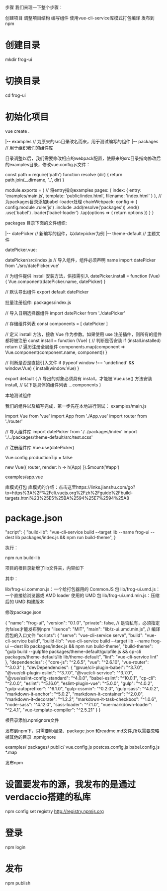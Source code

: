 步骤
我们来理一下整个步骤：

创建项目
调整项目结构
编写组件
使用vue-cli-service库模式打包编译
发布到npm

# 创建目录
mkdir frog-ui
# 切换目录
cd frog-ui
# 初始化项目
vue create .

|-- examples  // 为原来的src目录改名而来，用于测试编写的组件
|-- packages  // 用于组织我们的组件库

目录调整以后，我们需要修改相应的webpack配置，使原来的src目录指向修改后的examples目录，修改vue.config.js文件：

const path = require('path')
function resolve (dir) {
  return path.join(__dirname, '..', dir)
}

module.exports = {
    // 将entry指向examples
    pages: {
        index: {
            entry: 'examples/main.js',
            template: 'public/index.html',
            filename: 'index.html'
        }
    },
    // 为packages目录添加babel-loader处理
    chainWebpack: config => {
        config.module
        .rule('js')
        .include
            .add(resolve('packages'))
            .end()
        .use('babel')
            .loader('babel-loader')
            .tap(options => {
                return options
            })
    }
}

packages 目录下面的文件组织:

|-- datePicker      // 新编写的组件，以datepicker为例
|-- theme-default   // 主题文件


datePicker.vue:
<template>
  <div>这是一个datePicker组件</div>
</template>

<script>
export default {
  name: 'datePicker'
}
</script>


datePicker/src/index.js
// 导入组件，组件必须声明 name
import datePicker from './src/datePicker.vue'

// 为组件提供 install 安装方法，供按需引入
datePicker.install = function (Vue) {
  Vue.component(datePicker.name, datePicker)
}

// 默认导出组件
export default datePicker

批量注册组件:
packages/index.js

// 导入日期选择器组件
import datePicker from './datePicker'

// 存储组件列表
const components = [
  datePicker
]

// 定义 install 方法，接收 Vue 作为参数。如果使用 use 注册插件，则所有的组件都将被注册
const install = function (Vue) {
  // 判断是否安装
  if (install.installed) return
  // 遍历注册全局组件
  components.map(component => Vue.component(component.name, component))
}

// 判断是否是直接引入文件
if (typeof window !== 'undefined' && window.Vue) {
  install(window.Vue)
}

export default {
  // 导出的对象必须具有 install，才能被 Vue.use() 方法安装
  install,
  // 以下是具体的组件列表
  ...components
}

本地测试组件

我们的组件以及编写完成，第一步先在本地进行测试：
examples/main.js

import Vue from 'vue'
import App from './App.vue'
import router from './router'

// 导入组件库
import datePicker from './../packages/index'
import './../packages/theme-default/src/test.scss'

// 注册组件库
Vue.use(datePicker)

Vue.config.productionTip = false

new Vue({
  router,
  render: h => h(App)
}).$mount('#app')

examples/app.vue
<template>
  <div id="app">
    <img alt="Vue logo" src="./assets/logo.png" />
    <HelloWorld msg="Welcome to Your Vue.js App" />
    <datePicker></datePicker>
  </div>
</template>

<script>
import datePicker from "../packages/datePicker/src/datePicker.vue";
import HelloWorld from "./components/HelloWorld.vue";

export default {
  name: "App",
  components: {
    HelloWorld,
    datePicker,
  },
};
</script>


库模式打包
库模式的介绍：点击这里https://links.jianshu.com/go?to=https%3A%2F%2Fcli.vuejs.org%2Fzh%2Fguide%2Fbuild-targets.html%23%25E5%25BA%2594%25E7%2594%25A8

# package.json
"script": {
    "build-lib": "vue-cli-service build --target lib --name frog-ui --dest lib packages/index.js  && npm run build-theme",
}

执行：

npm run build-lib

项目的根目录新增了lib文件夹，内容如下

其中：

lib/frog-ui.common.js：一个给打包器用的 CommonJS 包
lib/frog-ui.umd.js：一个直接给浏览器或 AMD loader 使用的 UMD 包
lib/frog-ui.umd.min.js：压缩后的 UMD 构建版本

修改package.json

{
  "name": "frog-ui",
  "version": "0.1.0",
  "private": false,  // 是否私有，必须指定为false才能发布到npm
  "lisence": "MIT",
  "main": "lib/z-ui.umd.min.js", // 编译后包的入口文件
  "scripts": {
    "serve": "vue-cli-service serve",
    "build": "vue-cli-service build",
    "build-lib": "vue-cli-service build --target lib --name frog-ui --dest lib packages/index.js  && npm run build-theme",
    "build-theme": "gulp build --gulpfile packages/theme-default/gulpfile.js && cp-cli packages/theme-default/lib lib/theme-default",
    "lint": "vue-cli-service lint"
  },
  "dependencies": {
    "core-js": "^2.6.5",
    "vue": "^2.6.10",
    "vue-router": "^3.0.3"
  },
  "devDependencies": {
    "@vue/cli-plugin-babel": "^3.7.0",
    "@vue/cli-plugin-eslint": "^3.7.0",
    "@vue/cli-service": "^3.7.0",
    "@vue/eslint-config-standard": "^4.0.0",
    "babel-eslint": "^10.0.1",
    "cp-cli": "^2.0.0",
    "eslint": "^5.16.0",
    "eslint-plugin-vue": "^5.0.0",
    "gulp": "^4.0.2",
    "gulp-autoprefixer": "^6.1.0",
    "gulp-cssmin": "^0.2.0",
    "gulp-sass": "^4.0.2",
    "markdown-it-anchor": "^5.0.2",
    "markdown-it-container": "^2.0.0",
    "markdown-it-decorate": "^1.2.2",
    "markdown-it-task-checkbox": "^1.0.6",
    "node-sass": "^4.12.0",
    "sass-loader": "^7.1.0",
    "vue-markdown-loader": "^2.4.1",
    "vue-template-compiler": "^2.5.21"
  }
}

根目录添加.npmignore文件

发布到npm下，只需要lib目录、package.json 和readme.md文件,所以需要忽略掉其他的目录
.npmignore

examples/
packages/
public/
vue.config.js
postcss.config.js
babel.config.js
*.map

发布npm
# 设置要发布的源，我发布的是通过verdaccio搭建的私库
npm config set registry http://registry.npmjs.org
# 登录
npm login
# 发布
npm publish

